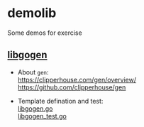 # demolib
Some demos for exercise


## [libgogen](https://github.com/aresgogo/demolib/tree/master/libgogen)

- About `gen`:   
https://clipperhouse.com/gen/overview/  
https://github.com/clipperhouse/gen

- Template defination and test:   
[libgogen.go](https://github.com/aresgogo/demolib/blob/master/libgogen/libgogen.go)  
[libgogen_test.go](https://github.com/aresgogo/demolib/blob/master/libgogen/libgogen_test.go)
